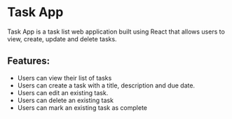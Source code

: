 # Task App

Task App is a task list web application built using React that allows users to view, create, update and delete tasks.

## Features:
* Users can view their list of tasks
* Users can create a task with a title, description and due date.
* Users can edit an existing task.
* Users can delete an existing task
* Users can mark an existing task as complete
